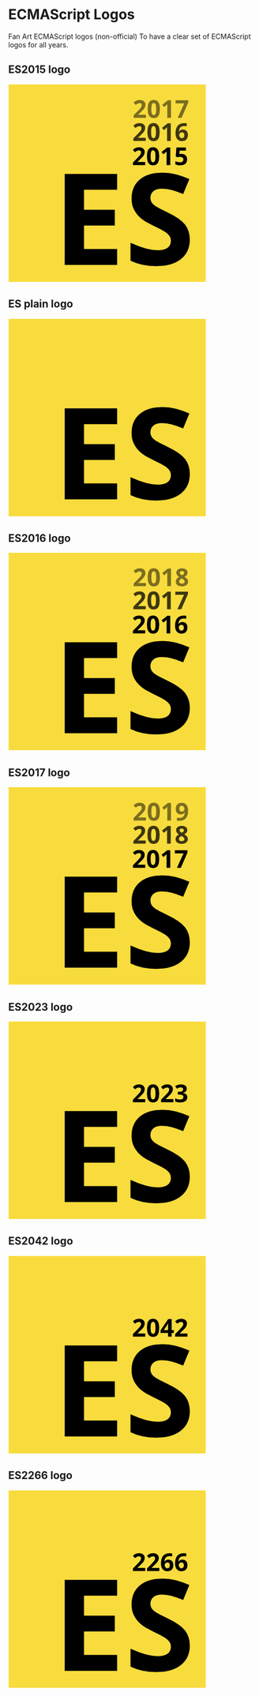 # ECMAScript Logos

Fan Art ECMAScript logos (non-official)
To have a clear set of ECMAScript logos for all years.

## ES2015 logo

![ES2015 Logos](/es2015-ecmascript-logo.png)

## ES plain logo

![ES Logos](/es-ecmascript-logo.png)

## ES2016 logo

![ES2016 Logos](/es2016-ecmascript-logo.png)

## ES2017 logo

![ES2017 Logos](/es2017-ecmascript-logo.png)

## ES2023 logo

![ES2023 Logos](/es2023-ecmascript-logo.png)

## ES2042 logo

![ES2042 Logos](/es2042-ecmascript-logo.png)

## ES2266 logo

![ES2266 Logos](/es2266-ecmascript-logo.png)

